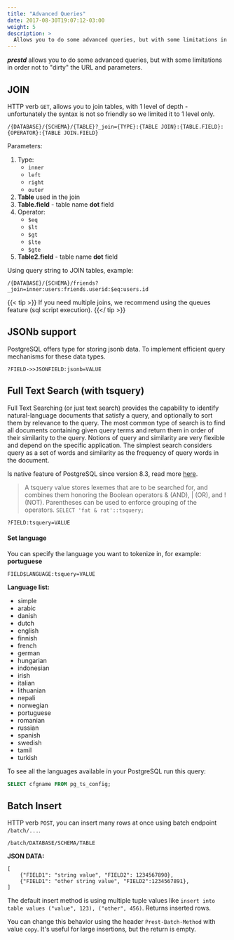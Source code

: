 ```yaml
---
title: "Advanced Queries"
date: 2017-08-30T19:07:12-03:00
weight: 5
description: >
  Allows you to do some advanced queries, but with some limitations in order not to "dirty" the URL and parameters.
---
```


_**prestd**_ allows you to do some advanced queries, but with some limitations in order not to "dirty" the URL and parameters.

## JOIN

HTTP verb `GET`, allows you to join tables, with 1 level of depth - unfortunately the syntax is not so friendly so we limited it to 1 level only.

```
/{DATABASE}/{SCHEMA}/{TABLE}?_join={TYPE}:{TABLE JOIN}:{TABLE.FIELD}:{OPERATOR}:{TABLE JOIN.FIELD}
```

Parameters:

1. Type:
   - `inner`
   - `left`
   - `right`
   - `outer`
2. **Table** used in the join
3. **Table.field** - table name **dot** field
4. Operator:
   - `$eq`
   - `$lt`
   - `$gt`
   - `$lte`
   - `$gte`
6. **Table2.field** - table name **dot** field

Using query string to JOIN tables, example:

```
/{DATABASE}/{SCHEMA}/friends?_join=inner:users:friends.userid:$eq:users.id
```

{{< tip >}}
If you need multiple joins, we recommend using the queues feature (sql script execution).
{{</ tip >}}

## JSONb support

PostgreSQL offers type for storing jsonb data. To implement efficient query mechanisms for these data types.

```
?FIELD->>JSONFIELD:jsonb=VALUE
```

## Full Text Search (with tsquery)

Full Text Searching (or just text search) provides the capability to identify natural-language documents that satisfy a query, and optionally to sort them by relevance to the query. The most common type of search is to find all documents containing given query terms and return them in order of their similarity to the query. Notions of query and similarity are very flexible and depend on the specific application. The simplest search considers query as a set of words and similarity as the frequency of query words in the document.

Is native feature of PostgreSQL since version 8.3, read more [here](https://www.postgresql.org/docs/9.5/textsearch-intro.html).

> A tsquery value stores lexemes that are to be searched for, and combines them honoring the Boolean operators & (AND), | (OR), and ! (NOT). Parentheses can be used to enforce grouping of the operators.
> `SELECT 'fat & rat'::tsquery;`

```
?FIELD:tsquery=VALUE
```

#### Set language

You can specify the language you want to tokenize in, for example: **portuguese**

```
FIELD$LANGUAGE:tsquery=VALUE
```

**Language list:**

- simple
- arabic
- danish
- dutch
- english
- finnish
- french
- german
- hungarian
- indonesian
- irish
- italian
- lithuanian
- nepali
- norwegian
- portuguese
- romanian
- russian
- spanish
- swedish
- tamil
- turkish

To see all the languages available in your PostgreSQL run this query:

```sql
SELECT cfgname FROM pg_ts_config;
```

## Batch Insert

HTTP verb `POST`, you can insert many rows at once using batch endpoint `/batch/...`.

```
/batch/DATABASE/SCHEMA/TABLE

```

**JSON DATA:**

```
[
    {"FIELD1": "string value", "FIELD2": 1234567890},
    {"FIELD1": "other string value", "FIELD2":1234567891},
]
```

The default insert method is using multiple tuple values like `insert into table values ("value", 123), ("other", 456)`. Returns inserted rows.

You can change this behavior using the header `Prest-Batch-Method` with value `copy`. It's useful for large insertions, but the return is empty.
